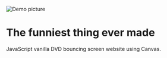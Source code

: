 ![Demo picture](https://bouncing-q9vtmqwrf-francolloveras-project.vercel.app/demo.png)

# The funniest thing ever made

JavaScript vanilla DVD bouncing screen website using Canvas.
